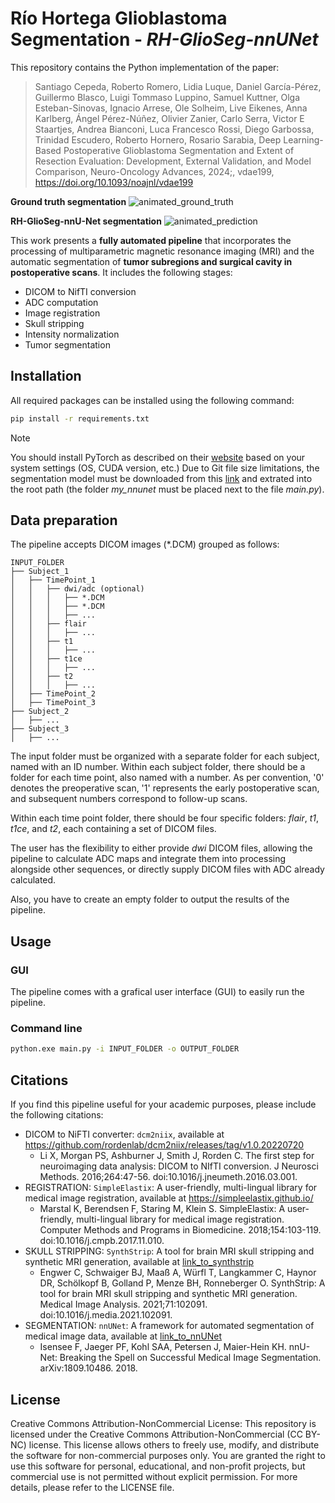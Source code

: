 # Río Hortega Glioblastoma Segmentation - *RH-GlioSeg-nnUNet*
This repository contains the Python implementation of the paper: 
>Santiago Cepeda, Roberto Romero, Lidia Luque, Daniel García-Pérez, Guillermo Blasco, Luigi Tommaso Luppino, Samuel Kuttner, Olga Esteban-Sinovas, Ignacio Arrese, Ole Solheim, Live Eikenes, Anna Karlberg, Ángel Pérez-Núñez, Olivier Zanier, Carlo Serra, Victor E Staartjes, Andrea Bianconi, Luca Francesco Rossi, Diego Garbossa, Trinidad Escudero, Roberto Hornero, Rosario Sarabia, Deep Learning-Based Postoperative Glioblastoma Segmentation and Extent of Resection Evaluation: Development, External Validation, and Model Comparison, Neuro-Oncology Advances, 2024;, vdae199, https://doi.org/10.1093/noajnl/vdae199

**Ground truth segmentation**
![animated_ground_truth](https://github.com/smcch/Postoperative-Glioblastoma-Segmentation/assets/87584415/282185d7-9a47-4fd0-bd31-ab54c287b527)

**RH-GlioSeg-nnU-Net segmentation**
![animated_prediction](https://github.com/smcch/Postoperative-Glioblastoma-Segmentation/assets/87584415/0e7cb352-784c-4a5c-8b53-0e18886ce6f6)


This work presents a **fully automated pipeline** that incorporates the processing of multiparametric magnetic resonance imaging (MRI) and the automatic segmentation of **tumor subregions and surgical cavity in postoperative scans**. It includes the following stages:
- DICOM to NifTI conversion
- ADC computation
- Image registration
- Skull stripping
- Intensity normalization
- Tumor segmentation

## Installation
All required packages can be installed using the following command:
```bash
pip install -r requirements.txt
```
> [!NOTE]
> You should install PyTorch as described on their [website]([conda/pip](https://pytorch.org/get-started/locally/)) based on your system settings (OS, CUDA version, etc.)
> Due to Git file size limitations, the segmentation model must be downloaded from this [link](https://drive.google.com/file/d/17b6sKdyErUhhtcBRD2-oFOk-ORbGvDo1/view) and extrated into the root path (the folder *my_nnunet* must be placed next to the file *main.py*).

## Data preparation
The pipeline accepts DICOM images (*.DCM) grouped as follows:
```
INPUT_FOLDER
├── Subject_1
│   ├── TimePoint_1
│   │   ├── dwi/adc (optional)
│   │   │   ├── *.DCM
│   │   │   ├── *.DCM
│   │   │   ├── ...
│   │   ├── flair
│   │   │   ├── ...
│   │   ├── t1
│   │   │   ├── ...
│   │   ├── t1ce
│   │   │   ├── ...
│   │   ├── t2
│   │   │   ├── ...
│   ├── TimePoint_2
│   ├── TimePoint_3
├── Subject_2
│   ├── ...
├── Subject_3
│   ├── ...
```
The input folder must be organized with a separate folder for each subject, named with an ID number. Within each subject folder, there should be a folder for each time point, also named with a number. As per convention, '0' denotes the preoperative scan, '1' represents the early postoperative scan, and subsequent numbers correspond to follow-up scans.

Within each time point folder, there should be four specific folders: *flair*, *t1*, *t1ce*, and *t2*, each containing a set of DICOM files. 

The user has the flexibility to either provide *dwi* DICOM files, allowing the pipeline to calculate ADC maps and integrate them into processing alongside other sequences, or directly supply DICOM files with ADC already calculated.

Also, you have to create an empty folder to output the results of the pipeline.

## Usage
### GUI
The pipeline comes with a grafical user interface (GUI) to easily run the pipeline.
### Command line
```bash
python.exe main.py -i INPUT_FOLDER -o OUTPUT_FOLDER
```
## Citations
If you find this pipeline useful for your academic purposes, please include the following citations:

- DICOM to NiFTI converter: `dcm2niix`, available at https://github.com/rordenlab/dcm2niix/releases/tag/v1.0.20220720
	- Li X, Morgan PS, Ashburner J, Smith J, Rorden C. The first step for neuroimaging data analysis: DICOM to NIfTI conversion. J Neurosci Methods. 2016;264:47-56. doi:10.1016/j.jneumeth.2016.03.001.
- REGISTRATION: `SimpleElastix`: A user-friendly, multi-lingual library for medical image registration, available at https://simpleelastix.github.io/
	- Marstal K, Berendsen F, Staring M, Klein S. SimpleElastix: A user-friendly, multi-lingual library for medical image registration. Computer Methods and Programs in Biomedicine. 2018;154:103-119. doi:10.1016/j.cmpb.2017.11.010.
 - SKULL STRIPPING: `SynthStrip`: A tool for brain MRI skull stripping and synthetic MRI generation, available at [link_to_synthstrip](https://surfer.nmr.mgh.harvard.edu/docs/synthstrip/)
	- Engwer C, Schwaiger BJ, Maaß A, Würfl T, Langkammer C, Haynor DR, Schölkopf B, Golland P, Menze BH, Ronneberger O. SynthStrip: A tool for brain MRI skull stripping and synthetic MRI generation. Medical Image Analysis. 2021;71:102091. doi:10.1016/j.media.2021.102091.
- SEGMENTATION: `nnUNet`: A framework for automated segmentation of medical image data, available at [link_to_nnUNet](https://github.com/MIC-DKFZ/nnUNet)
	- Isensee F, Jaeger PF, Kohl SAA, Petersen J, Maier-Hein KH. nnU-Net: Breaking the Spell on Successful Medical Image Segmentation. arXiv:1809.10486. 2018.


## License
Creative Commons Attribution-NonCommercial License: This repository is licensed under the Creative Commons Attribution-NonCommercial (CC BY-NC) license. This license allows others to freely use, modify, and distribute the software for non-commercial purposes only. You are granted the right to use this software for personal, educational, and non-profit projects, but commercial use is not permitted without explicit permission. For more details, please refer to the LICENSE file.
